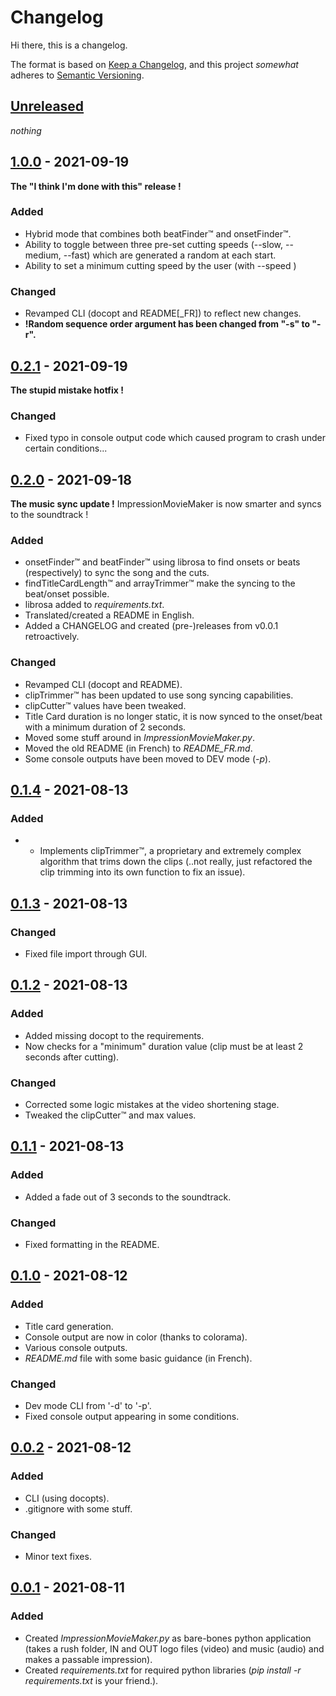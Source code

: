 # Changelog
Hi there, this is a changelog.

The format is based on [Keep a Changelog](https://keepachangelog.com/en/1.0.0/),
and this project *somewhat* adheres to [Semantic Versioning](https://semver.org/spec/v2.0.0.html).

## [Unreleased]
*nothing*

## [1.0.0] - 2021-09-19
**The "I think I'm done with this" release !** 

### Added
- Hybrid mode that combines both beatFinder™ and onsetFinder™.
- Ability to toggle between three pre-set cutting speeds (--slow, --medium, --fast) which are generated a random at each start.
- Ability to set a minimum cutting speed by the user (with --speed <seconds>)

### Changed
- Revamped CLI (docopt and README[_FR]) to reflect new changes.
- **!Random sequence order argument has been changed from "-s" to "-r".**

## [0.2.1] - 2021-09-19
**The stupid mistake hotfix !** 

### Changed
- Fixed typo in console output code which caused program to crash under certain conditions...

## [0.2.0] - 2021-09-18
**The music sync update !** 
ImpressionMovieMaker is now smarter and syncs to the soundtrack !

### Added
- onsetFinder™ and beatFinder™ using librosa to find onsets or beats (respectively) to sync the song and the cuts.
- findTitleCardLength™ and arrayTrimmer™ make the syncing to the beat/onset possible.
- librosa added to *requirements.txt*.
- Translated/created a README in English.
- Added a CHANGELOG and created (pre-)releases from v0.0.1 retroactively.

### Changed
- Revamped CLI (docopt and README).
- clipTrimmer™ has been updated to use song syncing capabilities.
- clipCutter™ values have been tweaked.
- Title Card duration is no longer static, it is now synced to the onset/beat with a minimum duration of 2 seconds.
- Moved some stuff around in *ImpressionMovieMaker.py*.
- Moved the old README (in French) to *README_FR.md*.
- Some console outputs have been moved to DEV mode (*-p*).

## [0.1.4] - 2021-08-13
### Added
- * Implements clipTrimmer™, a proprietary and extremely complex algorithm that trims down the clips (..not really, just refactored the clip trimming into its own function to fix an issue).

## [0.1.3] - 2021-08-13
### Changed
- Fixed file import through GUI.

## [0.1.2] - 2021-08-13
### Added
- Added missing docopt to the requirements.
- Now checks for a "minimum" duration value (clip must be at least 2 seconds after cutting).

### Changed
- Corrected some logic mistakes at the video shortening stage.
- Tweaked the clipCutter™ and max values.

## [0.1.1] - 2021-08-13
### Added
- Added a fade out of 3 seconds to the soundtrack.

### Changed
- Fixed formatting in the README.

## [0.1.0] - 2021-08-12
### Added
- Title card generation.
- Console output are now in color (thanks to colorama).
- Various console outputs.
- *README.md* file with some basic guidance (in French).

### Changed
- Dev mode CLI from '-d' to '-p'.
- Fixed console output appearing in some conditions.

## [0.0.2] - 2021-08-12
### Added
- CLI (using docopts).
- .gitignore with some stuff.

### Changed
- Minor text fixes.

## [0.0.1] - 2021-08-11
### Added
- Created *ImpressionMovieMaker.py* as  bare-bones python application (takes a rush folder, IN and OUT logo files (video) and music (audio) and makes a passable impression).
- Created *requirements.txt* for required python libraries (*pip install -r requirements.txt* is your friend.).

[Unreleased]: https://github.com/olivierlacan/keep-a-changelog/compare/v1.0.0...HEAD
[1.0.0]: https://github.com/fetzu/ImpressionMovieMaker/compare/v0.2.1...v1.0.0
[0.2.1]: https://github.com/fetzu/ImpressionMovieMaker/compare/v0.2.0...v0.2.1
[0.2.0]: https://github.com/fetzu/ImpressionMovieMaker/compare/v0.1.4...v0.2.0
[0.1.4]: https://github.com/fetzu/ImpressionMovieMaker/compare/v0.1.3...v0.1.4
[0.1.3]: https://github.com/fetzu/ImpressionMovieMaker/compare/v0.1.2...v0.1.3
[0.1.2]: https://github.com/fetzu/ImpressionMovieMaker/compare/v0.1.1...v0.1.2
[0.1.1]: https://github.com/fetzu/ImpressionMovieMaker/compare/v0.1.0...v0.1.1
[0.1.0]: https://github.com/fetzu/ImpressionMovieMaker/compare/v0.0.2...v0.1.0
[0.0.2]: https://github.com/fetzu/ImpressionMovieMaker/compare/v0.0.1...v0.0.2
[0.0.1]: https://github.com/fetzu/ImpressionMovieMaker/releases/tag/v0.0.1
